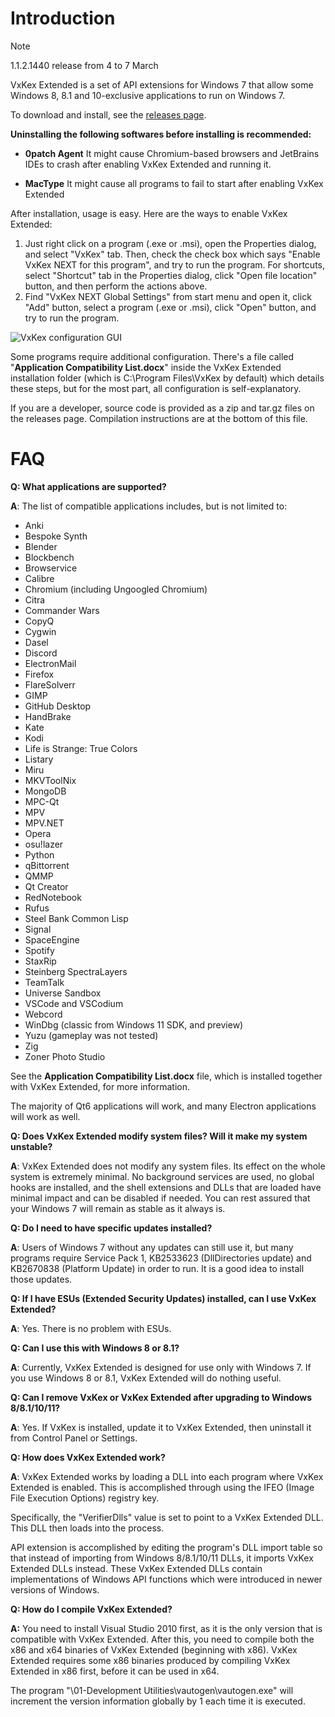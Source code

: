 Introduction
============

> [!NOTE]
>
> 1.1.2.1440 release from 4 to 7 March

VxKex Extended is a set of API extensions for Windows 7 that allow some Windows 8, 8.1 and 10-exclusive applications to run on Windows 7.

To download and install, see the [releases page](https://github.com/tester9071348/VxKex-Extended/releases).

**Uninstalling the following softwares before installing is recommended:**

- **0patch Agent**
  It might cause Chromium-based browsers and JetBrains IDEs to crash after enabling VxKex Extended and running it.

- **MacType**
  It might cause all programs to fail to start after enabling VxKex Extended

After installation, usage is easy. Here are the ways to enable VxKex Extended:
1. Just right click on a program (.exe or .msi), open the Properties dialog, and select "VxKex" tab. Then, check the check box which says "Enable VxKex NEXT for this program", and try to run the program. For shortcuts, select "Shortcut" tab in the Properties dialog, click "Open file location" button, and then perform the actions above.
2. Find "VxKex NEXT Global Settings" from start menu and open it, click "Add" button, select a program (.exe or .msi), click "Open" button, and try to run the program.

![VxKex configuration GUI](/example-screenshot.png)

Some programs require additional configuration. There's a file called "**Application Compatibility List.docx**" inside the VxKex Extended installation folder (which is C:\Program Files\VxKex by default) which details these steps, but for the most part, all configuration is self-explanatory.

If you are a developer, source code is provided as a zip and tar.gz files on the releases page. Compilation
instructions are at the bottom of this file.

FAQ
===

**Q: What applications are supported?**

**A**: The list of compatible applications includes, but is not limited to:

- Anki
- Bespoke Synth
- Blender
- Blockbench
- Browservice
- Calibre
- Chromium (including Ungoogled Chromium)
- Citra
- Commander Wars
- CopyQ
- Cygwin
- Dasel
- Discord
- ElectronMail
- Firefox
- FlareSolverr
- GIMP
- GitHub Desktop
- HandBrake
- Kate
- Kodi
- Life is Strange: True Colors
- Listary
- Miru
- MKVToolNix
- MongoDB
- MPC-Qt
- MPV
- MPV.NET
- Opera
- osu!lazer
- Python
- qBittorrent
- QMMP
- Qt Creator
- RedNotebook
- Rufus
- Steel Bank Common Lisp
- Signal
- SpaceEngine
- Spotify
- StaxRip
- Steinberg SpectraLayers
- TeamTalk
- Universe Sandbox
- VSCode and VSCodium
- Webcord
- WinDbg (classic from Windows 11 SDK, and preview)
- Yuzu (gameplay was not tested)
- Zig
- Zoner Photo Studio

See the **Application Compatibility List.docx** file, which is installed together with VxKex Extended, for more information.

The majority of Qt6 applications will work, and many Electron applications will work as well.

**Q: Does VxKex Extended modify system files? Will it make my system unstable?**

**A**: VxKex Extended does not modify any system files. Its effect on the whole system is extremely minimal. No background services are used, no global hooks are installed, and the shell extensions and DLLs that are loaded have minimal impact and can be disabled if needed. You can rest assured that your Windows 7 will remain as stable as it always is.

**Q: Do I need to have specific updates installed?**

**A**: Users of Windows 7 without any updates can still use it, but many programs require Service Pack 1, KB2533623 (DllDirectories update) and KB2670838 (Platform Update) in order to run. It is a good idea to install those updates.

**Q: If I have ESUs (Extended Security Updates) installed, can I use VxKex Extended?**

**A**: Yes. There is no problem with ESUs.

**Q: Can I use this with Windows 8 or 8.1?**

**A**: Currently, VxKex Extended is designed for use only with Windows 7. If you use Windows 8 or 8.1, VxKex Extended will do nothing useful.

**Q: Can I remove VxKex or VxKex Extended after upgrading to Windows 8/8.1/10/11?**

**A**: Yes. If VxKex is installed, update it to VxKex Extended, then uninstall it from Control Panel or Settings.

**Q: How does VxKex Extended work?**

**A**: VxKex Extended works by loading a DLL into each program where VxKex Extended is enabled. This is accomplished through using the IFEO (Image File Execution Options) registry key.

Specifically, the "VerifierDlls" value is set to point to a VxKex Extended DLL. This DLL then loads into the process.

API extension is accomplished by editing the program's DLL import table so that instead of importing from Windows 8/8.1/10/11 DLLs, it imports VxKex Extended DLLs instead. These VxKex Extended DLLs contain implementations of Windows API functions which were introduced in newer versions of Windows.

**Q: How do I compile VxKex Extended?**

**A:** You need to install Visual Studio 2010 first, as it is the only version that is
compatible with VxKex Extended. After this, you need to compile both the x86 and x64
binaries of VxKex Extended (beginning with x86). VxKex Extended requires some x86 binaries
produced by compiling VxKex Extended in x86 first, before it can be used in x64.

The program "\01-Development Utilities\vautogen\vautogen.exe" will increment the version
information globally by 1 each time it is executed.

<!--KexPathCch -> KexDll -> KexGui -> KexW32ML -> KxCfgHlp -> KxAdvapi -> KxBase -> KxCom -> KxCrt -> KxCryp -> KxDx -> KxMi -> KxNet -> KxNt -> KxUia -> KxUser -> CpiwBypa -> KexCfg -> KexShlEx -> VxKexLdr -> VxlView -> KexSetup-->
